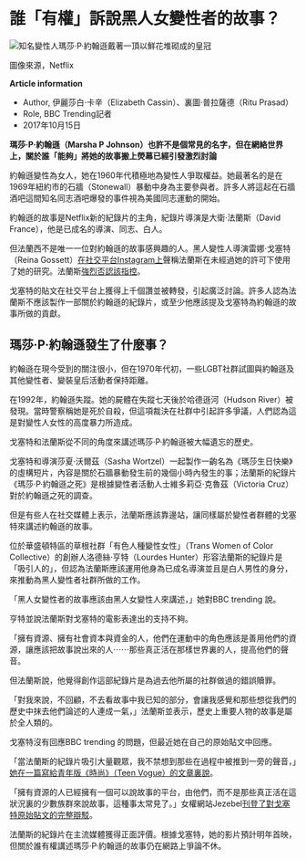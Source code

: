 # 誰「有權」訴說黑人女變性者的故事？

![知名變性人瑪莎·P·約翰遜戴著一頂以鮮花堆砌成的皇冠](https://ichef.bbci.co.uk/ace/ws/640/cpsprodpb/6B8A/production/_98303572_8de54b89-4903-4f22-8327-927a3b500d3c.jpg.webp)

圖像來源，Netflix

**Article information**

- Author, 伊麗莎白·卡辛（Elizabeth Cassin）、裏圖·普拉薩德（Ritu Prasad）
- Role, BBC Trending記者
- 2017年10月15日

**瑪莎·P·約翰遜（Marsha P Johnson）也許不是個常見的名字，但在網絡世界上，關於誰「能夠」將她的故事搬上熒幕已經引發激烈討論**

約翰遜變性為女人，她在1960年代積極地為變性人爭取權益。她最著名的是在1969年紐約市的石牆（Stonewall）暴動中身為主要參與者。許多人將這起在石牆酒吧這間知名同志酒吧爆發的事件視為美國同志運動的開始。

約翰遜的故事是Netflix新的紀錄片的主角，紀錄片導演是大衛·法蘭斯（David France），他是已成名的導演、同志、白人。

但法蘭西不是唯一一位對約翰遜的故事感興趣的人。黑人變性人導演雷娜·戈塞特（Reina Gossett）[在社交平台Instagram上](https://www.instagram.com/p/BZ7byULA9KA/?taken-by=reinaxgossett)聲稱法蘭斯在未經過她的許可下使用了她的研究。法蘭斯[強烈否認該指控](https://www.facebook.com/MarshaMovie/posts/1453403754774344)。

戈塞特的貼文在社交平台上獲得上千個讚並被轉發，引起廣泛討論。許多人認為法蘭斯不應該製作一部關於約翰遜的紀錄片，或至少他應該提及戈塞特為約翰遜的故事所做的貢獻。

## 瑪莎·P·約翰遜發生了什麼事？

約翰遜在現今受到的關注很小，但在1970年代初，一些LGBT社群試圖與約翰遜及其他變性者、變裝皇后活動者保持距離。

在1992年，約翰遜失蹤。她的屍體在失蹤七天後於哈德遜河（Hudson River）被發現。當時警察稱她是死於自殺，但這項裁決在社群中引起許多爭議，人們認為這是對變性人女性的高度暴力所造成。

戈塞特和法蘭斯從不同的角度來講述瑪莎·P·約翰遜被大幅遺忘的歷史。

戈塞特和導演莎夏·沃爾茲（Sasha Wortzel）一起製作一齣名為《瑪莎生日快樂》的虛構短片，內容是關於石牆暴動發生前的幾個小時內發生的事；法蘭斯的紀錄片《瑪莎·P·約翰遜之死》是根據變性者活動人士維多莉亞·克魯茲（Victoria Cruz）對於約翰遜之死的調查。

但是有些人在社交媒體上表示，法蘭斯應該靠邊站，讓同樣屬於變性者群體的戈塞特來講述約翰遜的故事。

位於華盛頓特區的草根社群「有色人種變性女性」（Trans Women of Color Collective）的創辦人洛德絲·亨特（Lourdes Hunter）形容法蘭斯的紀錄片是「吸引人的」，但認為法蘭斯應該運用他身為已成名導演並且是白人男性的身分，來推動為黑人變性者社群所做的工作。

「黑人女變性者的故事應該由黑人女變性人來講述，」她對BBC trending 說。

亨特並說法蘭斯對戈塞特的電影表達出的支持不夠。

「擁有資源、擁有社會資本與資金的人，他們在運動中的角色應該是善用他們的資源，讓應該把故事說出來的人⋯⋯那些真正活在那樣世界裏的人，提高他們的聲音。

但法蘭斯說，他覺得創作這部紀錄片是為過去他所屬的社群做過的錯誤贖罪。

「對我來說，不回顧，不去看故事中我已知的部分，會讓我感覺和那些想從我們的歷史中抹去他們論述的人連成一氣，」法蘭斯並表示，歷史上重要人物的故事是屬於全人類的。

戈塞特沒有回應BBC trending 的問題，但最近她在自己的原始貼文中回應。

「當法蘭斯的紀錄片吸引大量觀眾，我不禁想到那些在過程中被推到一旁的聲音，」[她在一篇寫給青年版《時尚》（Teen Vogue）的文章裏說](https://www.teenvogue.com/story/reina-gossett-marsha-p-johnson-op-ed)。

「擁有資源的人已經擁有一個可以說故事的平台，由他們，而不是那些真正活在這狀況裏的少數族群來說故事，這種事太常見了。」女權網站Jezebel[刊登了對戈塞特原始貼文的完整辯駁](https://jezebel.com/who-owns-marsha-p-johnsons-story-1819347978)。

法蘭斯的紀錄片在主流媒體獲得正面評價。根據戈塞特，她的影片預計明年首映，但關於誰有權講述瑪莎·P·約翰遜的故事仍在網路上爭論不休。